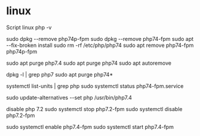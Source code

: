 # linux
Script linux
php -v

sudo dpkg --remove php74p-fpm
sudo dpkg --remove php74-fpm
sudo apt --fix-broken install
sudo rm -rf /etc/php/php74
sudo apt remove php74-fpm php74p-fpm

sudo apt purge php7.4
sudo apt purge php74
sudo apt autoremove

dpkg -l | grep php7
sudo apt purge php74*

systemctl list-units | grep php
sudo systemctl status php74-fpm.service

sudo update-alternatives --set php /usr/bin/php7.4

disable php 7.2
sudo systemctl stop php7.2-fpm
sudo systemctl disable php7.2-fpm

sudo systemctl enable php7.4-fpm
sudo systemctl start php7.4-fpm
